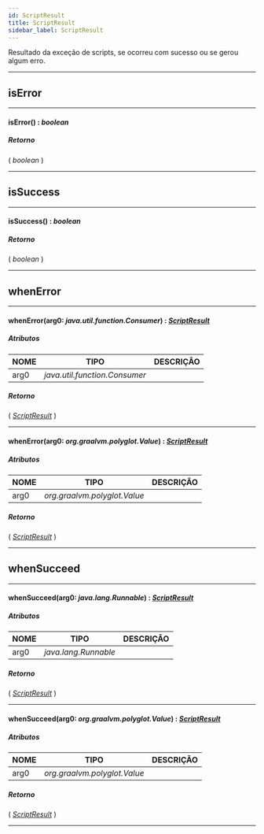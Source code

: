 ```yaml
---
id: ScriptResult
title: ScriptResult
sidebar_label: ScriptResult
---
```


Resultado da exceção de scripts, se ocorreu com sucesso ou se gerou algum erro.

---

## isError

---

#### isError() : _boolean_
##### Retorno

( _boolean_ )


---

## isSuccess

---

#### isSuccess() : _boolean_
##### Retorno

( _boolean_ )


---

## whenError

---

#### whenError(arg0: _java.util.function.Consumer_) : _[ScriptResult](../../objects/ScriptResult)_
##### Atributos

| NOME | TIPO | DESCRIÇÃO |
|---|---|---|
| arg0 | _java.util.function.Consumer_ |   |

##### Retorno

( _[ScriptResult](../../objects/ScriptResult)_ )


---

#### whenError(arg0: _org.graalvm.polyglot.Value_) : _[ScriptResult](../../objects/ScriptResult)_
##### Atributos

| NOME | TIPO | DESCRIÇÃO |
|---|---|---|
| arg0 | _org.graalvm.polyglot.Value_ |   |

##### Retorno

( _[ScriptResult](../../objects/ScriptResult)_ )


---

## whenSucceed

---

#### whenSucceed(arg0: _java.lang.Runnable_) : _[ScriptResult](../../objects/ScriptResult)_
##### Atributos

| NOME | TIPO | DESCRIÇÃO |
|---|---|---|
| arg0 | _java.lang.Runnable_ |   |

##### Retorno

( _[ScriptResult](../../objects/ScriptResult)_ )


---

#### whenSucceed(arg0: _org.graalvm.polyglot.Value_) : _[ScriptResult](../../objects/ScriptResult)_
##### Atributos

| NOME | TIPO | DESCRIÇÃO |
|---|---|---|
| arg0 | _org.graalvm.polyglot.Value_ |   |

##### Retorno

( _[ScriptResult](../../objects/ScriptResult)_ )


---

